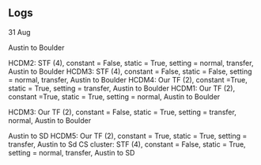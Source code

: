 Logs
----


31 Aug

Austin to Boulder

HCDM2: STF (4), constant = False, static = True, setting = normal, transfer, Austin to Boulder
HCDM3: STF (4), constant = False, static = False, setting = normal, transfer, Austin to Boulder
HCDM4: Our TF (2), constant =True, static = True, setting = transfer, Austin to Boulder
HCDM1: Our TF (2), constant =True, static = True, setting = normal, Austin to Boulder

HCDM3: Our TF (2), constant = False, static = True, setting = transfer, normal, Austin to Boulder



Austin to SD
HCDM5: Our TF (2), constant = True, static = True, setting = transfer, Austin to Sd
CS cluster: STF (4), constant = False, static = True, setting = normal, transfer, Austin to SD



